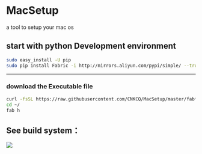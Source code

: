 # MacSetup
a tool to setup your mac os
## start with python Development environment
```bash
sudo easy_install -U pip
sudo pip install Fabric -i http://mirrors.aliyun.com/pypi/simple/ --trusted-host mirrors.aliyun.com
```
---
### download the Executable file

```bash
curl -fsSL https://raw.githubusercontent.com/CNKCQ/MacSetup/master/fabfile.py > ~/fabfile.py
cd ~/
fab h
```
## See build system：
![](https://cloud.githubusercontent.com/assets/8440220/19345208/fd9e38d8-916f-11e6-9f8f-ea499e0fb95c.PNG) 
